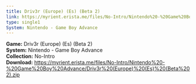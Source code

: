 ```yaml
---
title: Driv3r (Europe) (Es) (Beta 2)
link: https://myrient.erista.me/files/No-Intro/Nintendo%20-%20Game%20Boy%20Advance/Driv3r%20(Europe)%20(Es)%20(Beta%202).zip
type: single1
System: Nintendo - Game Boy Advance
---
```

<b>Game:</b> Driv3r (Europe) (Es) (Beta 2)<br>
<b>System:</b> Nintendo - Game Boy Advance<br>
<b>Collection:</b> No-Intro<br>
<b>Download:</b> https://myrient.erista.me/files/No-Intro/Nintendo%20-%20Game%20Boy%20Advance/Driv3r%20(Europe)%20(Es)%20(Beta%202).zip